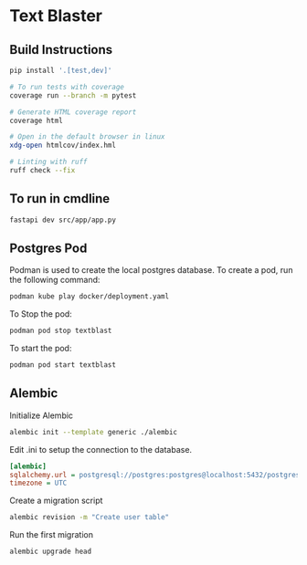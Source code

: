 # Text Blaster

## Build Instructions

```bash
pip install '.[test,dev]'

# To run tests with coverage
coverage run --branch -m pytest

# Generate HTML coverage report
coverage html

# Open in the default browser in linux
xdg-open htmlcov/index.hml

# Linting with ruff
ruff check --fix
```

## To run in cmdline

```bash
fastapi dev src/app/app.py
```

## Postgres Pod

Podman is used to create the local postgres database. To create a pod, run the following command:

```bash
podman kube play docker/deployment.yaml
```

To Stop the pod:
```bash
podman pod stop textblast
```

To start the pod:
```bash
podman pod start textblast
````

## Alembic

Initialize Alembic

```bash
alembic init --template generic ./alembic
```

Edit .ini to setup the connection to the database.

```ini
[alembic]
sqlalchemy.url = postgresql://postgres:postgres@localhost:5432/postgres
timezone = UTC
```

Create a migration script

```bash
alembic revision -m "Create user table"
```

Run the first migration

```bash
alembic upgrade head
```
